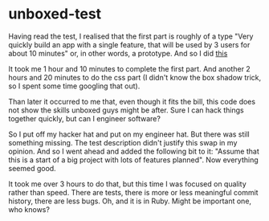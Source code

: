 unboxed-test
============

Having read the test, I realised that the first part is roughly of a type "Very quickly build an app with a single feature, that will be used by 3 users for about 10 minutes" or, in other words, a prototype. And so I did [this](https://dl.dropboxusercontent.com/u/362737/unboxed-test/index.html)

It took me 1 hour and 10 minutes to complete the first part. And another 2 hours and 20 minutes to do the css part (I didn't know the box shadow trick, so I spent some time googling that out).

Than later it occurred to me that, even though it fits the bill, this code does not show the skills unboxed guys might be after. Sure I can hack things together quickly, but can I engineer software?

So I put off my hacker hat and put on my engineer hat. But there was still something missing. The test description didn't justify this swap in my opinion. And so I went ahead and added the following bit to it: "Assume that this is a start of a big project with lots of features planned". Now everything seemed good.

It took me over 3 hours to do that, but this time I was focused on quality rather than speed. There are tests, there is more or less meaningful commit history, there are less bugs. Oh, and it is in Ruby. Might be important one, who knows?
